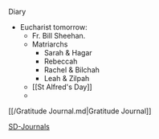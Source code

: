 Diary

- Eucharist tomorrow:
	- Fr. Bill Sheehan.
	- Matriarchs
		- Sarah & Hagar
		- Rebeccah
		- Rachel & Bilchah
		- Leah & Zilpah
	- [[St Alfred's Day]]
	-
[[/Gratitude Journal.md|Gratitude Journal]]

[SD-Journals](SD-Journals)

 
